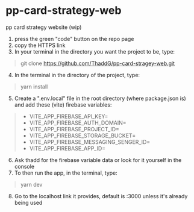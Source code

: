 # pp-card-strategy-web
pp card strategy website (wip)

1. press the green "code" button on the repo page
2. copy the HTTPS link
3. In your terminal in the directory you want the project to be, type:
> git clone https://github.com/ThaddG/pp-card-stragey-web.git
4. In the terminal in the directory of the project, type:
> yarn install
5. Create a ".env.local" file in the root directory (where package.json is) and add these (vite) firebase variables:
> - VITE_APP_FIREBASE_API_KEY=
> - VITE_APP_FIREBASE_AUTH_DOMAIN=
> - VITE_APP_FIREBASE_PROJECT_ID=
> - VITE_APP_FIREBASE_STORAGE_BUCKET=
> - VITE_APP_FIREBASE_MESSAGING_SENGER_ID=
> - VITE_APP_FIREBASE_APP_ID=
6. Ask thadd for the firebase variable data or look for it yourself in the console
7. To then run the app, in the terminal, type:
> yarn dev
8. Go to the localhost link it provides, default is :3000 unless it's already being used
